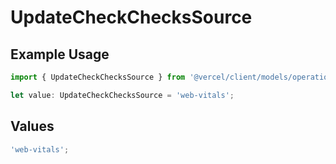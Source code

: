 # UpdateCheckChecksSource

## Example Usage

```typescript
import { UpdateCheckChecksSource } from '@vercel/client/models/operations';

let value: UpdateCheckChecksSource = 'web-vitals';
```

## Values

```typescript
'web-vitals';
```
